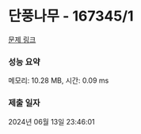 # 단풍나무 - 167345/1 

[문제 링크](https://level.goorm.io/exam/167345/%EB%8B%A8%ED%92%8D%EB%82%98%EB%AC%B4/quiz/1) 

### 성능 요약

메모리: 10.28 MB, 시간: 0.09 ms

### 제출 일자

2024년 06월 13일 23:46:01

